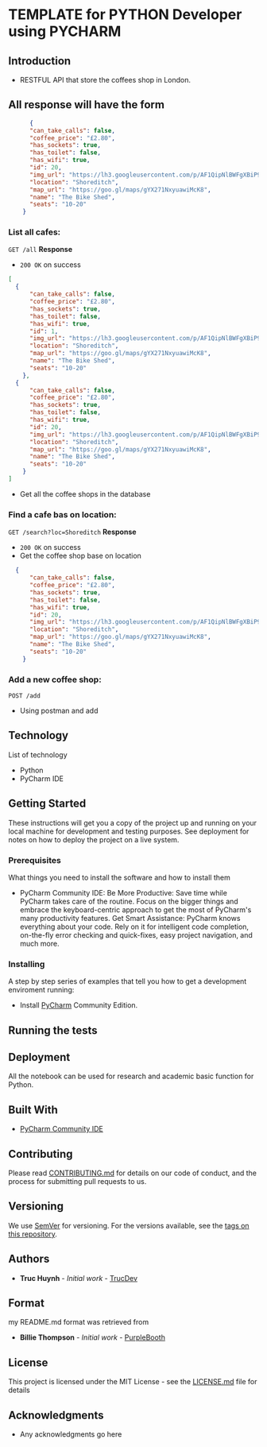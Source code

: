 # TEMPLATE for PYTHON Developer using PYCHARM

## Introduction
- RESTFUL API that store the coffees shop in London.

## All response will have the form
```json
      {
      "can_take_calls": false,
      "coffee_price": "£2.80",
      "has_sockets": true,
      "has_toilet": false,
      "has_wifi": true,
      "id": 20,
      "img_url": "https://lh3.googleusercontent.com/p/AF1QipNlBWFgXBiP9YjKARy4dgjHGePOmtsfuQPRwGvb=s0",
      "location": "Shoreditch",
      "map_url": "https://goo.gl/maps/gYX271NxyuawiMcK8",
      "name": "The Bike Shed",
      "seats": "10-20"
    }
```
### List all cafes:
`GET /all`
**Response**
- `200 OK` on success
```json
[
  {
      "can_take_calls": false,
      "coffee_price": "£2.80",
      "has_sockets": true,
      "has_toilet": false,
      "has_wifi": true,
      "id": 1,
      "img_url": "https://lh3.googleusercontent.com/p/AF1QipNlBWFgXBiP9YjKARy4dgjHGePOmtsfuQPRwGvb=s0",
      "location": "Shoreditch",
      "map_url": "https://goo.gl/maps/gYX271NxyuawiMcK8",
      "name": "The Bike Shed",
      "seats": "10-20"
    },
  {
      "can_take_calls": false,
      "coffee_price": "£2.80",
      "has_sockets": true,
      "has_toilet": false,
      "has_wifi": true,
      "id": 20,
      "img_url": "https://lh3.googleusercontent.com/p/AF1QipNlBWFgXBiP9YjKARy4dgjHGePOmtsfuQPRwGvb=s0",
      "location": "Shoreditch",
      "map_url": "https://goo.gl/maps/gYX271NxyuawiMcK8",
      "name": "The Bike Shed",
      "seats": "10-20"
    }
]
```
- Get all the coffee shops in the database

### Find a cafe bas on location:
`GET /search?loc=Shoreditch`
**Response**
- `200 OK` on success
- Get the coffee shop base on location
```json
  {
      "can_take_calls": false,
      "coffee_price": "£2.80",
      "has_sockets": true,
      "has_toilet": false,
      "has_wifi": true,
      "id": 20,
      "img_url": "https://lh3.googleusercontent.com/p/AF1QipNlBWFgXBiP9YjKARy4dgjHGePOmtsfuQPRwGvb=s0",
      "location": "Shoreditch",
      "map_url": "https://goo.gl/maps/gYX271NxyuawiMcK8",
      "name": "The Bike Shed",
      "seats": "10-20"
    }
```
### Add a new coffee shop:
`POST /add`
- Using postman and add 
## Technology
List of technology
- Python
- PyCharm IDE

## Getting Started
These instructions will get you a copy of the project up and running on your local machine for development and testing purposes. See deployment for notes on how to deploy the project on a live system.

### Prerequisites
What things you need to install the software and how to install them
- PyCharm Community IDE: Be More Productive: Save time while PyCharm takes care of the routine. Focus on the bigger things and embrace the keyboard-centric approach to get the most of PyCharm's many productivity features. Get Smart Assistance: PyCharm knows everything about your code. Rely on it for intelligent code completion, on-the-fly error checking and quick-fixes, easy project navigation, and much more.


### Installing
A step by step series of examples that tell you how to get a development enviroment running:
* Install [PyCharm](https://www.jetbrains.com/help/pycharm/installation-guide.html) Community Edition.


## Running the tests


## Deployment
All the notebook can be used for research and academic basic function for Python. 

## Built With
* [PyCharm Community IDE](https://www.jetbrains.com/pycharm/download/#section=windows) 

## Contributing
Please read [CONTRIBUTING.md](CONTRIBUTING.md) for details on our code of conduct, and the process for submitting pull requests to us.

## Versioning

We use [SemVer](http://semver.org/) for versioning. For the versions available, see the [tags on this repository](). 

## Authors

* **Truc Huynh** - *Initial work* - [TrucDev](https://github.com/jackyhuynh)

## Format
my README.md format was retrieved from
* **Billie Thompson** - *Initial work* - [PurpleBooth](https://github.com/PurpleBooth)

## License

This project is licensed under the MIT License - see the [LICENSE.md](LICENSE.md) file for details

## Acknowledgments
* Any acknowledgments go here
